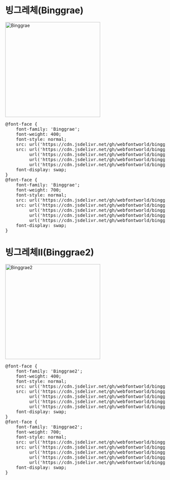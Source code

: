 # 빙그레체(Binggrae)


<a href="https://wess.tistory.com" target="_blank">
    <img src="https://webfontworld.github.io/binggrae/Binggrae.jpg" alt="Binggrae" style="width:300px">
</a>
<pre>
@font-face {
    font-family: 'Binggrae';
    font-weight: 400;
    font-style: normal;
    src: url('https://cdn.jsdelivr.net/gh/webfontworld/binggrae/BinggraeRegular.eot');
    src: url('https://cdn.jsdelivr.net/gh/webfontworld/binggrae/BinggraeRegular.eot?#iefix') format('embedded-opentype'),
         url('https://cdn.jsdelivr.net/gh/webfontworld/binggrae/BinggraeRegular.woff2') format('woff2'),
         url('https://cdn.jsdelivr.net/gh/webfontworld/binggrae/BinggraeRegular.woff') format('woff'),
         url('https://cdn.jsdelivr.net/gh/webfontworld/binggrae/BinggraeRegular.ttf') format("truetype");
    font-display: swap;
} 
@font-face {
    font-family: 'Binggrae';
    font-weight: 700;
    font-style: normal;
    src: url('https://cdn.jsdelivr.net/gh/webfontworld/binggrae/BinggraeBold.eot');
    src: url('https://cdn.jsdelivr.net/gh/webfontworld/binggrae/BinggraeBold.eot?#iefix') format('embedded-opentype'),
         url('https://cdn.jsdelivr.net/gh/webfontworld/binggrae/BinggraeBold.woff2') format('woff2'),
         url('https://cdn.jsdelivr.net/gh/webfontworld/binggrae/BinggraeBold.woff') format('woff'),
         url('https://cdn.jsdelivr.net/gh/webfontworld/binggrae/BinggraeBold.ttf') format("truetype");
    font-display: swap;
} 
</pre>



# 빙그레체Ⅱ(Binggrae2)


<a href="https://wess.tistory.com" target="_blank">
    <img src="https://webfontworld.github.io/binggrae/Binggrae2.jpg" alt="Binggrae2" style="width:300px">
</a>
<pre>
@font-face {
    font-family: 'Binggrae2';
    font-weight: 400;
    font-style: normal;
    src: url('https://cdn.jsdelivr.net/gh/webfontworld/binggrae/Binggrae2Regular.eot');
    src: url('https://cdn.jsdelivr.net/gh/webfontworld/binggrae/Binggrae2Regular.eot?#iefix') format('embedded-opentype'),
         url('https://cdn.jsdelivr.net/gh/webfontworld/binggrae/Binggrae2Regular.woff2') format('woff2'),
         url('https://cdn.jsdelivr.net/gh/webfontworld/binggrae/Binggrae2Regular.woff') format('woff'),
         url('https://cdn.jsdelivr.net/gh/webfontworld/binggrae/Binggrae2Regular.ttf') format("truetype");
    font-display: swap;
} 
@font-face {
    font-family: 'Binggrae2';
    font-weight: 700;
    font-style: normal;
    src: url('https://cdn.jsdelivr.net/gh/webfontworld/binggrae/Binggrae2Bold.eot');
    src: url('https://cdn.jsdelivr.net/gh/webfontworld/binggrae/Binggrae2Bold.eot?#iefix') format('embedded-opentype'),
         url('https://cdn.jsdelivr.net/gh/webfontworld/binggrae/Binggrae2Bold.woff2') format('woff2'),
         url('https://cdn.jsdelivr.net/gh/webfontworld/binggrae/Binggrae2Bold.woff') format('woff'),
         url('https://cdn.jsdelivr.net/gh/webfontworld/binggrae/Binggrae2Bold.ttf') format("truetype");
    font-display: swap;
} 
</pre>
